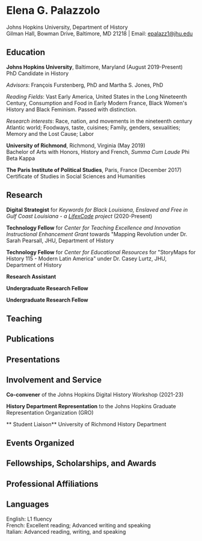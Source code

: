 # Elena G. Palazzolo

Johns Hopkins University, Department of History  
Gilman Hall, Bowman Drive, Baltimore, MD 21218 | Email: [epalazz1@jhu.edu](epalazz1@jhu.edu)


## Education

**Johns Hopkins University**, Baltimore, Maryland (August 2019-Present)  
PhD Candidate in History

*Advisors*: François Furstenberg, PhD and Martha S. Jones, PhD

*Reading Fields*: Vast Early America, United States in the Long Nineteenth Century, Consumption and Food in Early Modern France, Black Women's History and Black Feminism. Passed with distinction.

*Research interests*: Race, nation, and movements in the nineteenth century Atlantic world; Foodways, taste, cuisines; Family, genders, sexualities; Memory and the Lost Cause; Labor

**University of Richmond**, Richmond, Virginia (May 2019)  
Bachelor of Arts with Honors, History and French, *Summa Cum Laude*
Phi Beta Kappa

**The Paris Institute of Political Studies**, Paris, France (December 2017)  
Certificate of Studies in Social Sciences and Humanities


## Research

**Digital Strategist** for *Keywords for Black Louisiana, Enslaved and Free in Gulf Coast Louisiana - a [LifexCode](https://www.lifexcode.org/) project* (2020-Present)

**Technology Fellow** for *Center for Teaching Excellence and Innovation Instructional Enhancement Grant* towards "Mapping Revolution under Dr. Sarah Pearsall, JHU, Department of History

**Technology Fellow** for *Center for Educational Resources* for "StoryMaps for History 115 - Modern Latin America" under Dr. Casey Lurtz, JHU, Department of History

**Research Assistant**

**Undergraduate Research Fellow**

**Undergraduate Research Fellow**


## Teaching


## Publications


## Presentations


## Involvement and Service

**Co-convener** of the Johns Hopkins Digital History Workshop (2021-23)

**History Department Representation** to the Johns Hopkins Graduate Representation Organization (GRO)

** Student Liaison** University of Richmond History Department


## Events Organized


## Fellowships, Scholarships, and Awards


## Professional Affiliations


## Languages

English: L1 fluency  
French: Excellent reading; Advanced writing and speaking  
Italian: Advanced reading, writing, and speaking


